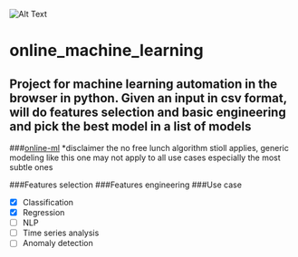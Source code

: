 ![Alt Text](https://online-ml.herokuapp.com/static/images/logo.png)

# online_machine_learning
## Project for machine learning automation in the browser in python. Given an input in csv format, will do features selection and basic engineering and pick the best model in a list of models
###[online-ml](https://online-ml.herokuapp.com/)
*disclaimer the no free lunch algorithm stioll applies, generic modeling like this one may not apply to all use cases especially the most subtle ones

###Features selection
###Features engineering
###Use case
- [x] Classification
- [x] Regression
- [ ] NLP
- [ ] Time series analysis
- [ ] Anomaly detection
